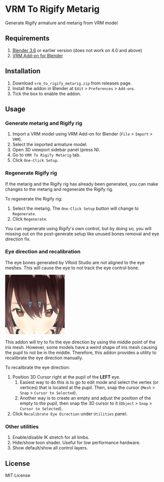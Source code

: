 # VRM To Rigify Metarig

Generate Rigify armature and metarig from VRM model

## Requirements

1. [Blender 3.6](https://www.blender.org/download/lts/) or earlier version (does not work on 4.0 and above)
2. [VRM Add-on for Blender](https://vrm-addon-for-blender.info/en/)

## Installation

1. Download `vrm_to_rigify_metarig.zip` from releases page.
2. Install the addon in Blender at `Edit` > `Preferences` > `Add-ons`.
3. Tick the box to enable the addon.

## Usage

### Generate metarig and Rigify rig

1. Import a VRM model using VRM Add-on for Blender (`File` > `Import` > `VRM`).
2. Select the imported armature model.
3. Open 3D viewport sidebar panel (press N).
4. Go to `VRM To Rigify Metarig` tab.
5. Click `One-Click Setup`.

### Regenerate Rigify rig

If the metarig and the Rigify rig has already been generated, you can make changes to the metarig and regenerate the Rigify rig.

To regenerate the Rigify rig:

1. Select the metarig. The `One-Click Setup` button will change to `Regenerate`.
2. Click `Regenerate`.

You can regenerate using Rigify's own control, but by doing so, you will missing out on the post-generate setup like unused bones removal and eye direction fix.

### Eye direction and recalibration

The eye bones generated by VRoid Studio are not aligned to the eye meshes. This will cause the eye to not track the eye control bone.

<img src="docs/vrm_eye_bones_position.png" width="192px">

This addon will try to fix the eye direction by using the middle point of the iris mesh. However, some models have a weird shape of iris mesh causing the pupil to not be in the middle. Therefore, this addon provides a utility to recalibrate the eye direction manually.

To recalibrate the eye direction:

1. Position 3D Cursor right at the pupil of the **LEFT** eye.
    1. Easiest way to do this is to go to edit mode and select the vertex (or vertices) that is located at the pupil. Then, snap the cursor (`Mesh` > `Snap` > `Cursor to Selected`).
    2. Another way is to create an empty and adjust the position of the empty to the pupil, then snap the 3D cursor to it (`Object` > `Snap` > `Cursor to Selected`).
2. Click `Recalibrate Eye Direction` under `Utilities` panel.

### Other utilities

1. Enable/disable IK stretch for all limbs.
2. Hide/show toon shader. Useful for low performance hardware.
3. Show default/show all control layers.

## License

MIT License
